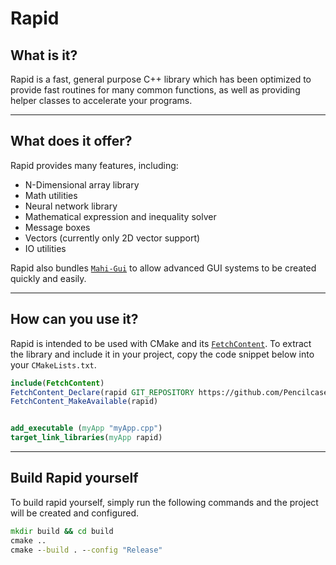 # Rapid

## What is it?

Rapid is a fast, general purpose C++ library which has been optimized to provide fast routines for many common functions, as well as providing helper classes to accelerate your programs.

---

## What does it offer?

Rapid provides many features, including:

* N-Dimensional array library
* Math utilities
* Neural network library
* Mathematical expression and inequality solver
* Message boxes
* Vectors (currently only 2D vector support)
* IO utilities

Rapid also bundles [`Mahi-Gui`](https://github.com/mahilab/mahi-gui) to allow advanced GUI systems to be created quickly and easily.

---

## How can you use it?

Rapid is intended to be used with CMake and its [`FetchContent`](https://cmake.org/cmake/help/v3.11/module/FetchContent.html). To extract the library and include it in your project, copy the code snippet below into your ```CMakeLists.txt```.

```cmake
include(FetchContent) 
FetchContent_Declare(rapid GIT_REPOSITORY https://github.com/Pencilcaseman/Rapid.git) 
FetchContent_MakeAvailable(rapid)


add_executable (myApp "myApp.cpp")
target_link_libraries(myApp rapid)
```

---

## Build Rapid yourself

To build rapid yourself, simply run the following commands and the project will be created and configured.

```cmd
mkdir build && cd build
cmake ..
cmake --build . --config "Release"
```
